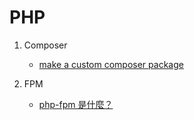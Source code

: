 # PHP

1. Composer
   - [make a custom composer package](https://medium.com/@peter55605/composer-notes-e9e9a9943610)

2. FPM
   - [php-fpm 是什麼？](https://www.php.cn/php-weizijiaocheng-455614.html)